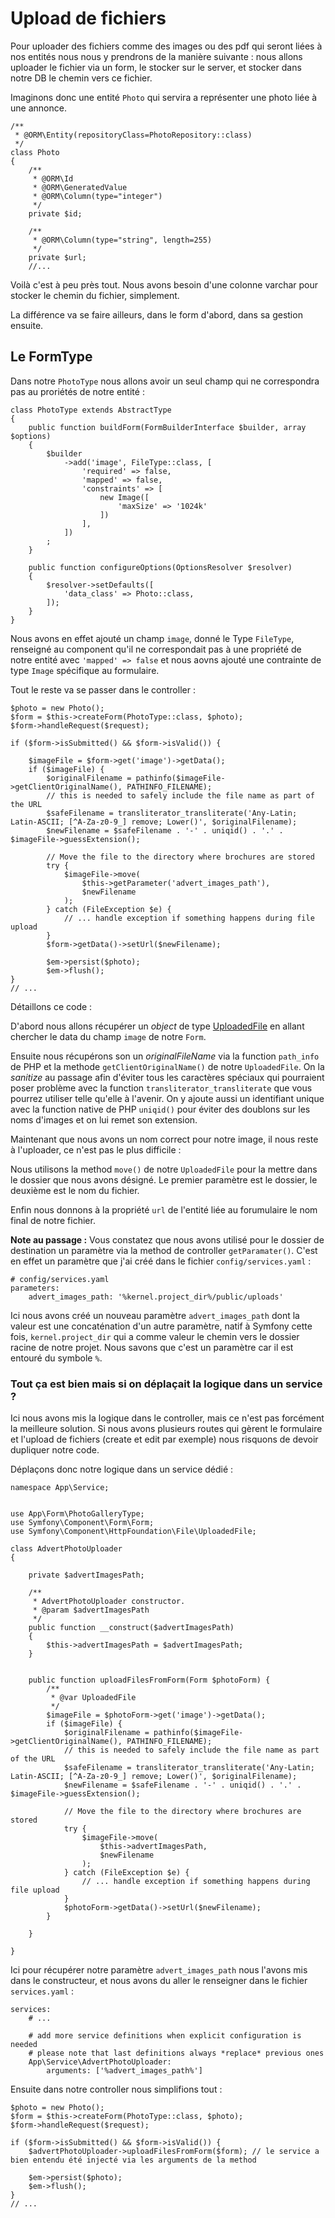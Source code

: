 # Upload de fichiers

Pour uploader des fichiers comme des images ou des pdf qui seront liées à nos entités nous nous y prendrons de la manière suivante : nous allons uploader le fichier via un form, le stocker sur le server, et stocker dans notre DB le chemin vers ce fichier.

Imaginons donc une entité `Photo` qui servira a représenter une photo liée à une annonce.

```
/**
 * @ORM\Entity(repositoryClass=PhotoRepository::class)
 */
class Photo
{
    /**
     * @ORM\Id
     * @ORM\GeneratedValue
     * @ORM\Column(type="integer")
     */
    private $id;

    /**
     * @ORM\Column(type="string", length=255)
     */
    private $url;
    //...
```

Voilà c'est à peu près tout. Nous avons besoin d'une colonne varchar pour stocker le chemin du fichier, simplement.

La différence va se faire ailleurs, dans le form d'abord, dans sa gestion ensuite.

## Le FormType

Dans notre `PhotoType` nous allons avoir un seul champ qui ne correspondra pas au proriétés de notre entité :

```
class PhotoType extends AbstractType
{
    public function buildForm(FormBuilderInterface $builder, array $options)
    {
        $builder
            ->add('image', FileType::class, [
                'required' => false,
                'mapped' => false,
                'constraints' => [
                    new Image([
                        'maxSize' => '1024k'
                    ])
                ],
            ])
        ;
    }

    public function configureOptions(OptionsResolver $resolver)
    {
        $resolver->setDefaults([
            'data_class' => Photo::class,
        ]);
    }
}
```

Nous avons en effet ajouté un champ `image`, donné le Type `FileType`, renseigné au component qu'il ne correspondait pas à une propriété de notre entité avec `'mapped' => false` et nous aovns ajouté une contrainte de type `Image` spécifique au formulaire.

Tout le reste va se passer dans le controller :

```
$photo = new Photo();
$form = $this->createForm(PhotoType::class, $photo);
$form->handleRequest($request);

if ($form->isSubmitted() && $form->isValid()) {
    
    $imageFile = $form->get('image')->getData();
    if ($imageFile) {
        $originalFilename = pathinfo($imageFile->getClientOriginalName(), PATHINFO_FILENAME);
        // this is needed to safely include the file name as part of the URL
        $safeFilename = transliterator_transliterate('Any-Latin; Latin-ASCII; [^A-Za-z0-9_] remove; Lower()', $originalFilename);
        $newFilename = $safeFilename . '-' . uniqid() . '.' . $imageFile->guessExtension();
    
        // Move the file to the directory where brochures are stored
        try {
            $imageFile->move(
                $this->getParameter('advert_images_path'),
                $newFilename
            );
        } catch (FileException $e) {
            // ... handle exception if something happens during file upload
        }
        $form->getData()->setUrl($newFilename);

        $em->persist($photo);
        $em->flush();
}
// ...
```

Détaillons ce code :

D'abord nous allons récupérer un _object_ de type [UploadedFile](https://github.com/symfony/http-foundation/blob/5.x/File/UploadedFile.php) en allant chercher le data du champ `image` de notre `Form`. 

Ensuite nous récupérons son un _originalFileName_ via la function `path_info` de PHP et la methode `getClientOriginalName()` de notre `UploadedFile`. On la _sanitize_ au passage afin d'éviter tous les caractères spéciaux qui pourraient poser problème avec la function `transliterator_transliterate` que vous pourrez utiliser telle qu'elle à l'avenir. On y ajoute aussi un identifiant unique avec la function native de PHP `uniqid()` pour éviter des doublons sur les noms d'images et on lui remet son extension.    

Maintenant que nous avons un nom correct pour notre image, il nous reste à l'uploader, ce n'est pas le plus difficile :

Nous utilisons la method `move()` de notre `UploadedFile` pour la mettre dans le dossier que nous avons désigné. Le premier paramètre est le dossier, le deuxième est le nom du fichier.

Enfin nous donnons à la propriété `url` de l'entité liée au forumulaire le nom final de notre fichier.

**Note au passage :**
Vous constatez que nous avons utilisé pour le dossier de destination un paramètre via la method de controller `getParamater()`. C'est en effet un paramètre que j'ai créé dans le fichier `config/services.yaml` :

```
# config/services.yaml
parameters:
    advert_images_path: '%kernel.project_dir%/public/uploads'
```

Ici nous avons créé un nouveau paramètre `advert_images_path` dont la valeur est une concaténation d'un autre paramètre, natif à Symfony cette fois, `kernel.project_dir` qui a comme valeur le chemin vers le dossier racine de notre projet. Nous savons que c'est un paramètre car il est entouré du symbole `%`.

### Tout ça est bien mais si on déplaçait la logique dans un service ?

Ici nous avons mis la logique dans le controller, mais ce n'est pas forcément la meilleure solution. Si nous avons plusieurs routes qui gèrent le formulaire et l'upload de fichiers (create et edit par exemple) nous risquons de devoir dupliquer notre code.

Déplaçons donc notre logique dans un service dédié :

```
namespace App\Service;


use App\Form\PhotoGalleryType;
use Symfony\Component\Form\Form;
use Symfony\Component\HttpFoundation\File\UploadedFile;

class AdvertPhotoUploader
{

    private $advertImagesPath;

    /**
     * AdvertPhotoUploader constructor.
     * @param $advertImagesPath
     */
    public function __construct($advertImagesPath)
    {
        $this->advertImagesPath = $advertImagesPath;
    }


    public function uploadFilesFromForm(Form $photoForm) {
        /**
         * @var UploadedFile
         */
        $imageFile = $photoForm->get('image')->getData();
        if ($imageFile) {
            $originalFilename = pathinfo($imageFile->getClientOriginalName(), PATHINFO_FILENAME);
            // this is needed to safely include the file name as part of the URL
            $safeFilename = transliterator_transliterate('Any-Latin; Latin-ASCII; [^A-Za-z0-9_] remove; Lower()', $originalFilename);
            $newFilename = $safeFilename . '-' . uniqid() . '.' . $imageFile->guessExtension();

            // Move the file to the directory where brochures are stored
            try {
                $imageFile->move(
                    $this->advertImagesPath,
                    $newFilename
                );
            } catch (FileException $e) {
                // ... handle exception if something happens during file upload
            }
            $photoForm->getData()->setUrl($newFilename);
        }
    
    }

}
```

Ici pour récupérer notre paramètre `advert_images_path` nous l'avons mis dans le constructeur, et nous avons du aller le renseigner dans le fichier `services.yaml` :

```
services:
    # ...

    # add more service definitions when explicit configuration is needed
    # please note that last definitions always *replace* previous ones
    App\Service\AdvertPhotoUploader:
        arguments: ['%advert_images_path%']
```

Ensuite dans notre controller nous simplifions tout :

```
$photo = new Photo();
$form = $this->createForm(PhotoType::class, $photo);
$form->handleRequest($request);

if ($form->isSubmitted() && $form->isValid()) {
    $advertPhotoUploader->uploadFilesFromForm($form); // le service a bien entendu été injecté via les arguments de la method

    $em->persist($photo);
    $em->flush();
}
// ...
```

